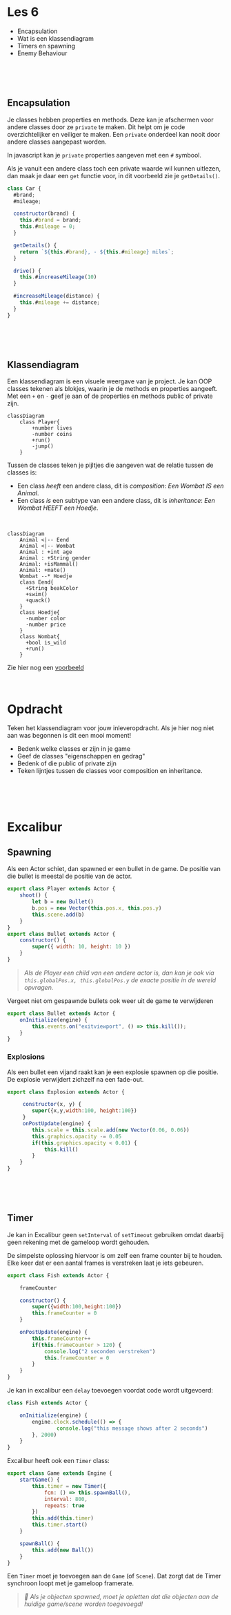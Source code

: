 # Les 6 

- Encapsulation
- Wat is een klassendiagram
- Timers en spawning
- Enemy Behaviour

<br><br><br>

## Encapsulation

Je classes hebben properties en methods. Deze kan je afschermen voor andere classes door ze `private` te maken. Dit helpt om je code overzichtelijker en veiliger te maken. Een `private` onderdeel kan nooit door andere classes aangepast worden.

In javascript kan je `private` properties aangeven met een `#` symbool. 

Als je vanuit een andere class toch een private waarde wil kunnen uitlezen, dan maak je daar een `get` functie voor, in dit voorbeeld zie je `getDetails()`.

```js
class Car {
  #brand;
  #mileage;

  constructor(brand) {
    this.#brand = brand;
    this.#mileage = 0; 
  }

  getDetails() {
    return `${this.#brand}, - ${this.#mileage} miles`;
  }

  drive() {
    this.#increaseMileage(10)
  }

  #increaseMileage(distance) {
    this.#mileage += distance;
  }
}
```

<br><br><br>

## Klassendiagram

Een klassendiagram is een visuele weergave van je project. Je kan OOP classes tekenen als blokjes, waarin je de methods en properties aangeeft. Met een `+` en `-` geef je aan of de properties en methods public of private zijn.

```mermaid
classDiagram
    class Player{
        +number lives
        -number coins
        +run()
        -jump()
    }
```

Tussen de classes teken je pijltjes die aangeven wat de relatie tussen de classes is:
- Een class *heeft* een andere class, dit is *composition*: *Een Wombat IS een Animal*.
- Een class *is* een subtype van een andere class, dit is *inheritance*: *Een Wombat HEEFT een Hoedje*.

<br>

```mermaid
classDiagram
    Animal <|-- Eend
    Animal <|-- Wombat
    Animal : +int age
    Animal : +String gender
    Animal: +isMammal()
    Animal: +mate()
    Wombat --* Hoedje
    class Eend{
      +String beakColor
      +swim()
      +quack()
    }
    class Hoedje{
      -number color
      -number price
    }
    class Wombat{
      +bool is_wild
      +run()
    }
```

Zie hier nog een [voorbeeld](../snippets/classdiagram.md)

<br>

# Opdracht

Teken het klassendiagram voor jouw inleveropdracht. Als je hier nog niet aan was begonnen is dit een mooi moment!

- Bedenk welke classes er zijn in je game
- Geef de classes "eigenschappen en gedrag"
- Bedenk of die public of private zijn
- Teken lijntjes tussen de classes voor composition en inheritance.

<br><br><br>

# Excalibur

## Spawning

Als een Actor schiet, dan spawned er een bullet in de game. De positie van die bullet is meestal de positie van de actor.

```js
export class Player extends Actor {
    shoot() {
        let b = new Bullet()
        b.pos = new Vector(this.pos.x, this.pos.y)
        this.scene.add(b)
    }
}
export class Bullet extends Actor {
    constructor() {
        super({ width: 10, height: 10 }) 
    }
}
```
> *Als de Player een child van een andere actor is, dan kan je ook via `this.globalPos.x, this.globalPos.y` de exacte positie in de wereld opvragen.*

Vergeet niet om gespawnde bullets ook weer uit de game te verwijderen

```js
export class Bullet extends Actor {
    onInitialize(engine) {
        this.events.on("exitviewport", () => this.kill());
    }
}
```
### Explosions

Als een bullet een vijand raakt kan je een explosie spawnen op die positie. De explosie verwijdert zichzelf na een fade-out.

```js
export class Explosion extends Actor {

     constructor(x, y) {
        super({x,y,width:100, height:100})
     }
     onPostUpdate(engine) {
        this.scale = this.scale.add(new Vector(0.06, 0.06))
        this.graphics.opacity -= 0.05
        if(this.graphics.opacity < 0.01) {
            this.kill()
        }
    }
}
```

<br><Br><br>

## Timer

Je kan in Excalibur geen `setInterval` of `setTimeout` gebruiken omdat daarbij geen rekening met de gameloop wordt gehouden.

De simpelste oplossing hiervoor is om zelf een frame counter bij te houden. Elke keer dat er een aantal frames is verstreken laat je iets gebeuren.

```js
export class Fish extends Actor {

    frameCounter

    constructor() {
        super({width:100,height:100})
        this.frameCounter = 0
    }

    onPostUpdate(engine) {
        this.frameCounter++
        if(this.frameCounter > 120) {
            console.log("2 seconden verstreken")
            this.frameCounter = 0
        }
    }
}
```

Je kan in excalibur een `delay` toevoegen voordat code wordt uitgevoerd:

```js
class Fish extends Actor {

    onInitialize(engine) {
        engine.clock.schedule(() => {
                console.log("this message shows after 2 seconds")
        }, 2000)
    }
}

```
Excalibur heeft ook een `Timer` class:

```js
export class Game extends Engine {
    startGame() {
        this.timer = new Timer({
            fcn: () => this.spawnBall(),
            interval: 800,
            repeats: true
        })
        this.add(this.timer)
        this.timer.start()
    }

    spawnBall() {
        this.add(new Ball())
    }
}
```

Een `Timer` moet je toevoegen aan de `Game` (of `Scene`). Dat zorgt dat de Timer synchroon loopt met je gameloop framerate.

> *🚨 Als je objecten spawned, moet je opletten dat die objecten aan de huidige game/scene worden toegevoegd!*
